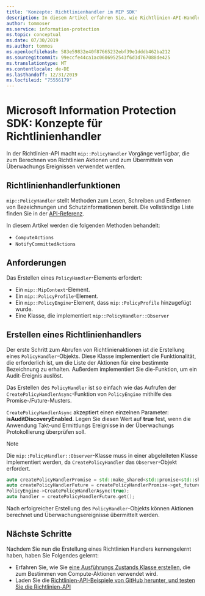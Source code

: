 ```yaml
---
title: 'Konzepte: Richtlinienhandler im MIP SDK'
description: In diesem Artikel erfahren Sie, wie Richtlinien-API-Handler für Aufrufe erstellt und implementiert werden.
author: tommoser
ms.service: information-protection
ms.topic: conceptual
ms.date: 07/30/2019
ms.author: tommos
ms.openlocfilehash: 583e59832e40f87665232ebf39e1dddb462ba212
ms.sourcegitcommit: 99eccfe44ca1ac0606952543f6d3d767088de425
ms.translationtype: MT
ms.contentlocale: de-DE
ms.lasthandoff: 12/31/2019
ms.locfileid: "75556179"
---
```

# <a name="microsoft-information-protection-sdk---policy-handler-concepts"></a>Microsoft Information Protection SDK: Konzepte für Richtlinienhandler

In der Richtlinien-API macht `mip::PolicyHandler` Vorgänge verfügbar, die zum Berechnen von Richtlinien Aktionen und zum Übermitteln von Überwachungs Ereignissen verwendet werden.

## <a name="policy-handler-functions"></a>Richtlinienhandlerfunktionen

`mip::PolicyHandler` stellt Methoden zum Lesen, Schreiben und Entfernen von Bezeichnungen und Schutzinformationen bereit. Die vollständige Liste finden Sie in der [API-Referenz](reference/class_mip_PolicyHandler.md).

In diesem Artikel werden die folgenden Methoden behandelt:

- `ComputeActions`
- `NotifyCommittedActions`

## <a name="requirements"></a>Anforderungen

Das Erstellen eines `PolicyHandler`-Elements erfordert:

- Ein `mip::MipContext`-Element.
- Ein `mip::PolicyProfile`-Element.
- Ein `mip::PolicyEngine`-Element, dass `mip::PolicyProfile` hinzugefügt wurde.
- Eine Klasse, die implementiert `mip::PolicyHandler::Observer`

## <a name="create-a-policy-handler"></a>Erstellen eines Richtlinienhandlers

Der erste Schritt zum Abrufen von Richtlinienaktionen ist die Erstellung eines `PolicyHandler`-Objekts. Diese Klasse implementiert die Funktionalität, die erforderlich ist, um die Liste der Aktionen für eine bestimmte Bezeichnung zu erhalten. Außerdem implementiert Sie die-Funktion, um ein Audit-Ereignis auslöst.

Das Erstellen des `PolicyHandler` ist so einfach wie das Aufrufen der `CreatePolicyHandlerAsync`-Funktion von `PolicyEngine` mithilfe des Promise-/Future-Musters.

`CreatePolicyHandlerAsync` akzeptiert einen einzelnen Parameter: **isAuditDiscoveryEnabled**. Legen Sie diesen Wert auf **true** fest, wenn die Anwendung Takt-und Ermittlungs Ereignisse in der Überwachungs Protokollierung überprüfen soll.

> [!NOTE]
> Die `mip::PolicyHandler::Observer`-Klasse muss in einer abgeleiteten Klasse implementiert werden, da `CreatePolicyHandler` das `Observer`-Objekt erfordert. 

```cpp
auto createPolicyHandlerPromise = std::make_shared<std::promise<std::shared_ptr<mip::PolicyHandler>>>();
auto createPolicyHandlerFuture = createPolicyHandlerPromise->get_future();
PolicyEngine->CreatePolicyHandlerAsync(true);
auto handler = createPolicyHandlerFuture.get();
```

Nach erfolgreicher Erstellung des `PolicyHandler`-Objekts können Aktionen berechnet und Überwachungsereignisse übermittelt werden.

## <a name="next-steps"></a>Nächste Schritte

Nachdem Sie nun die Erstellung eines Richtlinien Handlers kennengelernt haben, haben Sie Folgendes gelernt:

- Erfahren Sie, wie Sie [eine Ausführungs Zustands Klasse erstellen](concept-handler-policy-executionstate-cpp.md), die zum Bestimmen von Compute-Aktionen verwendet wird.
- Laden Sie die [Richtlinien-API-Beispiele von GitHub herunter, und testen Sie die Richtlinien-API](https://azure.microsoft.com/resources/samples/?sort=0&term=mipsdk+policyapi)
